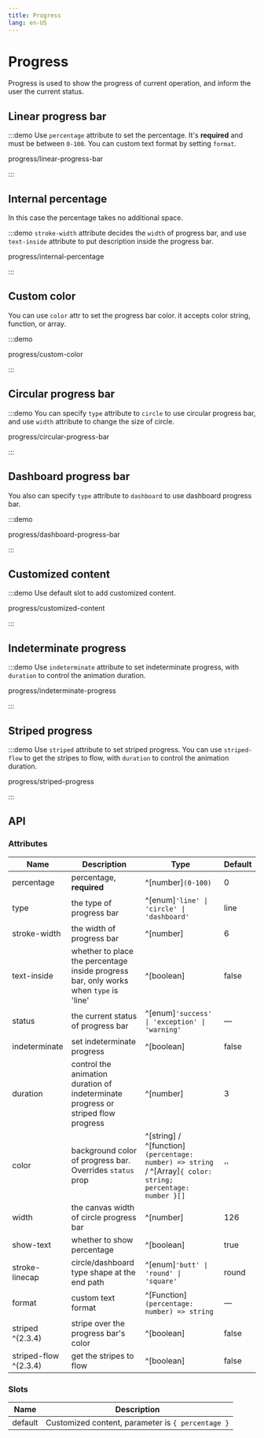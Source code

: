 ```yaml
---
title: Progress
lang: en-US
---
```


# Progress

Progress is used to show the progress of current operation, and inform the user the current status.

## Linear progress bar

:::demo Use `percentage` attribute to set the percentage. It's **required** and must be between `0-100`. You can custom text format by setting `format`.

progress/linear-progress-bar

:::

## Internal percentage

In this case the percentage takes no additional space.

:::demo `stroke-width` attribute decides the `width` of progress bar, and use `text-inside` attribute to put description inside the progress bar.

progress/internal-percentage

:::

## Custom color

You can use `color` attr to set the progress bar color. it accepts color string, function, or array.

:::demo

progress/custom-color

:::

## Circular progress bar

:::demo You can specify `type` attribute to `circle` to use circular progress bar, and use `width` attribute to change the size of circle.

progress/circular-progress-bar

:::

## Dashboard progress bar

You also can specify `type` attribute to `dashboard` to use dashboard progress bar.

:::demo

progress/dashboard-progress-bar

:::

## Customized content

:::demo Use default slot to add customized content.

progress/customized-content

:::

## Indeterminate progress

:::demo Use `indeterminate` attribute to set indeterminate progress, with `duration` to control the animation duration.

progress/indeterminate-progress

:::

## Striped progress

:::demo Use `striped` attribute to set striped progress. You can use `striped-flow` to get the stripes to flow, with `duration` to control the animation duration.

progress/striped-progress

:::

## API

### Attributes

| Name           | Description                                                                           | Type                                                                                                        | Default |
| -------------- | ------------------------------------------------------------------------------------- | ----------------------------------------------------------------------------------------------------------- | ------- |
| percentage     | percentage, **required**                                                              | ^[number]`(0-100)`                                                                                          | 0       |
| type           | the type of progress bar                                                              | ^[enum]`'line' \| 'circle' \| 'dashboard'`                                                                  | line    |
| stroke-width   | the width of progress bar                                                             | ^[number]                                                                                                   | 6       |
| text-inside    | whether to place the percentage inside progress bar, only works when `type` is 'line' | ^[boolean]                                                                                                  | false   |
| status         | the current status of progress bar                                                    | ^[enum]`'success' \| 'exception' \| 'warning'`                                                              | —       |
| indeterminate  | set indeterminate progress                                                            | ^[boolean]                                                                                                  | false   |
| duration       | control the animation duration of indeterminate progress or striped flow progress     | ^[number]                                                                                                   | 3       |
| color          | background color of progress bar. Overrides `status` prop                             | ^[string] / ^[function]`(percentage: number) => string` / ^[Array]`{ color: string; percentage: number }[]` | ''      |
| width          | the canvas width of circle progress bar                                               | ^[number]                                                                                                   | 126     |
| show-text      | whether to show percentage                                                            | ^[boolean]                                                                                                  | true    |
| stroke-linecap | circle/dashboard type shape at the end path                                           | ^[enum]`'butt' \| 'round' \| 'square'`                                                                      | round   |
| format         | custom text format                                                                    | ^[Function]`(percentage: number) => string`                                                                 | —       |
| striped ^(2.3.4)       | stripe over the progress bar's color                                                  | ^[boolean]                                                                                                  | false   |
| striped-flow ^(2.3.4)  | get the stripes to flow                                                               | ^[boolean]                                                                                                  | false   |

### Slots

| Name    | Description                                       |
| ------- | ------------------------------------------------- |
| default | Customized content, parameter is `{ percentage }` |
